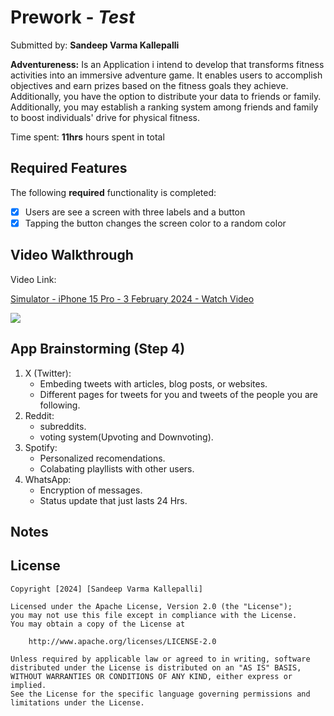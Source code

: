 # Prework - *Test*

Submitted by: **Sandeep Varma Kallepalli**

**Adventureness:** Is an Application i intend to develop that transforms fitness activities into an immersive adventure game. It enables users to accomplish objectives and earn prizes based on the fitness goals they achieve. Additionally, you have the option to distribute your data to friends or family. Additionally, you may establish a ranking system among friends and family to boost individuals' drive for physical fitness.

Time spent: **11hrs** hours spent in total

## Required Features

The following **required** functionality is completed:

- [x] Users are see a screen with three labels and a button
- [x] Tapping the button changes the screen color to a random color
 
## Video Walkthrough

Video Link: <div>
    <a href="https://www.loom.com/share/03dfeea7d8de4f168d7b4e0cf78578e6">
      <p>Simulator - iPhone 15 Pro - 3 February 2024 - Watch Video</p>
    </a>
    <a href="https://www.loom.com/share/03dfeea7d8de4f168d7b4e0cf78578e6">
      <img style="max-width:300px;" src="https://cdn.loom.com/sessions/thumbnails/03dfeea7d8de4f168d7b4e0cf78578e6-with-play.gif">
    </a>
  </div> 

## App Brainstorming (Step 4)
1. X (Twitter):
    - Embeding tweets with articles, blog posts, or websites.
    - Different pages for tweets for you and tweets of the people you are following.
2. Reddit:
    - subreddits.
    - voting system(Upvoting and Downvoting).
3. Spotify:
    - Personalized recomendations.
    - Colabating playllists with other users.
4. WhatsApp:
    - Encryption of messages.
    - Status update that just lasts 24 Hrs.
## Notes

 

## License

    Copyright [2024] [Sandeep Varma Kallepalli]

    Licensed under the Apache License, Version 2.0 (the "License");
    you may not use this file except in compliance with the License.
    You may obtain a copy of the License at

        http://www.apache.org/licenses/LICENSE-2.0

    Unless required by applicable law or agreed to in writing, software
    distributed under the License is distributed on an "AS IS" BASIS,
    WITHOUT WARRANTIES OR CONDITIONS OF ANY KIND, either express or implied.
    See the License for the specific language governing permissions and
    limitations under the License.
